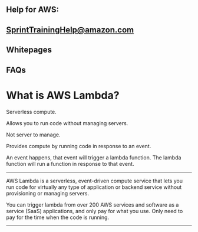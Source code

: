 
## Help for AWS: 
## SprintTrainingHelp@amazon.com
## Whitepages
## FAQs

# What is AWS Lambda?
Serverless compute.

Allows you to run code without managing servers.

Not server to manage.

Provides compute by running code in response to an event.

An event happens, that event will trigger a lambda function.
The lambda function will run a function in response to that event.

---

AWS Lambda is a serverless, event-driven compute service that lets you run code for virtually any
type of application or backend service without provisioning or managing servers.

You can trigger lambda from over 200 AWS services and software as a service (SaaS) applications,
and only pay for what you use.
Only need to pay for the time when the code is running.

---


